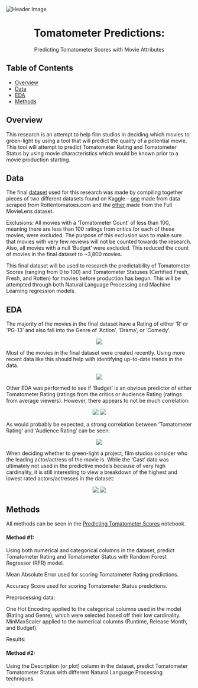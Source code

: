 
<!-- HEADER -->
![Header Image](images/RT%20image.jpg)

<p align="center">
  <h1 align="center">Tomatometer Predictions:</h1>
  <p align="center">
     Predicting Tomatometer Scores with Movie Attributes
</p>

## Table of Contents
* [Overview](#overview)
* [Data](#data)
* [EDA](#EDA)
* [Methods](#methods)


 ## Overview
This research is an attempt to help film studios in deciding which movies to green-light by using a tool that will predict the quality of a potential movie.  This tool will attempt to predict Tomatometer Rating and Tomatometer Status by using movie characteristics which would be known prior to a movie production starting.

## Data
 The final [dataset](datasets/movie_dataset.csv) used for this research was made by compiling together pieces of two different datasets found on Kaggle – [one](datasets/all_movie.csv) made from data scraped from Rottentomatoes.com and the [other](datasets/movie_metadata.csv) made from the Full MovieLens dataset.  
 
 Exclusions: All movies with a ‘Tomatometer Count’ of less than 100, meaning there are less than 100 ratings from critics for each of these movies, were excluded.  The purpose of this exclusion was to make sure that movies with very few reviews will not be counted towards the research.  Also, all movies with a null ‘Budget’ were excluded.  This reduced the count of movies in the final dataset to ~3,800 movies. 

 This final dataset will be used to research the predictability of Tomatometer Scores (ranging from 0 to 100) and Tomatometer Statuses (Certified Fresh, Fresh, and Rotten) for movies before production has begun.  This will be attempted through both Natural Language Processing and Machine Learning regression models.

 ## EDA
 The majority of the movies in the final dataset have a Rating of either ‘R’ or ‘PG-13’ and also fall into the Genre of ‘Action’, ‘Drama’, or ‘Comedy’.

<p align="center">
  <img src="images/Ratings_Genre.JPG" />
</p>
 
 Most of the movies in the final dataset were created recently.  Using more recent data like this should help with identifying up-to-date trends in the data.

<p align="center">
  <img src="images/Release_Year.JPG" />
</p>


Other EDA was performed to see if ‘Budget’ is an obvious predictor of either Tomatometer Rating (ratings from the critics or Audience Rating (ratings from average viewers).  However, there appears to not be much correlation:

<p align="center">
  <img src="images/Budget_vs_Tomatometer_Rating.JPG" />
  <img src="images/Budget_vs_Audience_Rating.JPG" />
</p>


As would probably be expected, a strong correlation between ‘Tomatometer Rating’ and ‘Audience Rating’ can be seen:

<p align="center">
  <img src="images/Tomatometer_Rating_vs_Audience_Rating.JPG" />
</p>


When deciding whether to green-light a project, film studios consider who the leading actor/actress of the movie is.  While the ‘Cast’ data was ultimately not used in the predictive models because of very high cardinality, it is still interesting to view a breakdown of the highest and lowest rated actors/actresses in the dataset:

<p align="center">
  <img src="images/Top_10_highest.JPG" />
  <img src="images/Top_10_lowest.JPG" />
</p>

## Methods
All methods can be seen in the [Predicting Tomatometer Scores](./Predicting_Tomatometer_Scores.ipynb) notebook.

#### Method #1:

Using both numerical and categorical columns in the dataset, predict Tomatometer Rating and Tomatometer Status with Random Forest Regressor (RFR) model.

Mean Absolute Error used for scoring Tomatometer Rating predictions.

Accuracy Score used for scoring Tomatometer Status predictions.

Preprocessing data:

One Hot Encoding applied to the categorical columns used in the model (Rating and Genre), which were selected based off their low cardinality.  MinMaxScaler applied to the numerical columns (Runtime, Release Month, and Budget).

Results:

#### Method #2:

Using the Description (or plot) column in the dataset, predict Tomatometer Tomatometer Status with different Natural Language Processing techniques.







